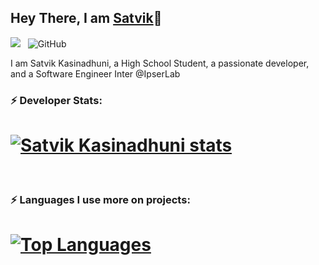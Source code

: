 ## Hey There, I am [Satvik](https://kasinadhuniprogrammer.github.io/Portfolio/)👋

![](https://komarev.com/ghpvc/?username=KasinadhuniProgrammer&color=green)
&nbsp; ![GitHub](https://img.shields.io/github/followers/KasinadhuniProgrammer?label=Follow%20Me%21&style=social)

I am Satvik Kasinadhuni, a High School Student, a passionate developer, and a Software Engineer Inter @IpserLab

### ⚡ Developer Stats: 
# [![Satvik Kasinadhuni stats](https://github-readme-stats.vercel.app/api?username=KasinadhuniProgrammer&theme=algolia)](https://github.com/KasinadhuniProgrammer/github-readme-stats)
</br>

### ⚡ Languages I use more on projects:
# [![Top Languages](https://github-readme-stats.vercel.app/api/top-langs/?username=KasinadhuniProgrammer&layout=compact&theme=vision-friendly-dark&langs_count=6)](https://github.com/KasinadhuniProgrammer/github-readme-stats)
</br>

<!--
**KasinadhuniProgrammer/KasinadhuniProgrammer** is a ✨ _special_ ✨ repository because its `README.md` (this file) appears on your GitHub profile.
